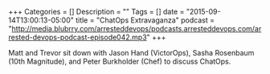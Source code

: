 +++
Categories = []
Description = ""
Tags = []
date = "2015-09-14T13:00:13-05:00"
title = "ChatOps Extravaganza"
podcast = "http://media.blubrry.com/arresteddevops/podcasts.arresteddevops.com/arrested-devops-podcast-episode042.mp3"
+++

Matt and Trevor sit down with Jason Hand (VictorOps), Sasha Rosenbaum (10th Magnitude), and Peter Burkholder (Chef) to discuss ChatOps.
